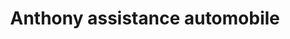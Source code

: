 ---
title: "Anthony assistance automobile"
url: /saint-aubin-darquenay/anthony-assistance-automobile/
shop: Autowerkstatt
---